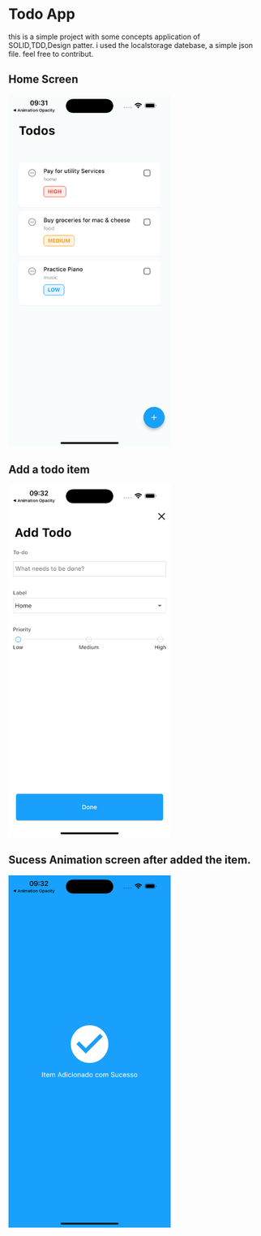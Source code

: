 # Todo App
this is a simple  project with some concepts application of SOLID,TDD,Design patter. i used the localstorage 
datebase, a simple  json file. feel free to contribut.



## Home Screen 
<img src ="https://github.com/MarioCarlosChita/todo-app/blob/main/assets/home.png" width="320">


## Add a todo item 
<img src ="https://github.com/MarioCarlosChita/todo-app/blob/main/assets/add.png" width="320">

## Sucess Animation screen after added  the item.
<img src ="https://github.com/MarioCarlosChita/todo-app/blob/main/assets/success.png" width ="320">






